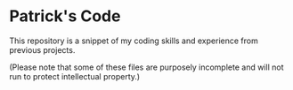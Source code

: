 # Patrick's Code
This repository is a snippet of my coding skills and experience from previous projects.

(Please note that some of these files are purposely incomplete and will not run to protect intellectual property.)
